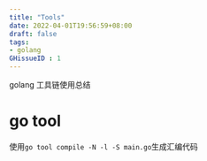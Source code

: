 ```yaml
---
title: "Tools"
date: 2022-04-01T19:56:59+08:00
draft: false
tags:
- golang
GHissueID : 1
---
```


golang 工具链使用总结

# go tool

使用`go tool compile -N -l -S main.go`生成汇编代码
